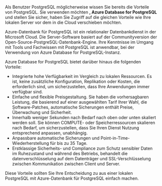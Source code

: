 Als Benutzer PostgreSQL möglicherweise wissen Sie bereits die Vorteile von PostgreSQL. Sie verwenden möchten **, Azure Database for PostgreSQL** und stellen Sie sicher, haben Sie Zugriff auf die gleichen Vorteile wie Ihre lokalen Server vor dem in die Cloud verschieben möchten.

Azure-Datenbank für PostgreSQL ist ein relationaler Datenbankdienst in der Microsoft Cloud. Die Server-Software basiert auf der Communityversion der Open-Source-PostgreSQL-Datenbank-Engine. Ihre Kenntnisse im Umgang mit Tools und Fachwissen mit PostgreSQL ist anwendbar, bei der Verwendung von Azure Database for PostgreSQL-Instanz.

Azure Database for PostgreSQL bietet darüber hinaus die folgenden Vorteile:

- Integrierte hohe Verfügbarkeit im Vergleich zu lokalen Ressourcen. Es ist, keine zusätzliche Konfiguration, Replikation oder Kosten, die erforderlich sind, um sicherzustellen, dass Ihre Anwendungen immer verfügbar sind.
- Einfache und flexible Preisgestaltung. Sie haben die vorhersagbaren Leistung, die basierend auf einer ausgewählten Tarif Ihrer Wahl, die Software-Patches, automatische Sicherungen enthält Preise, Überwachung und Sicherheit.
- Innerhalb weniger Sekunden nach Bedarf nach oben oder unten skaliert werden soll. Sie können COMPUTE- oder Speicherressourcen skalieren nach Bedarf, um sicherzustellen, dass Sie Ihren Dienst Nutzung entsprechend anpassen, unabhängig.
- Anpassbare automatische Sicherungen und Point-in-Time-Wiederherstellung für bis zu 35 Tage.
- Erstklassige Sicherheits- und Compliance zum Schutz sensibler Daten im Ruhezustand und während des Betriebs, behandelt die datenverschlüsselung auf dem Datenträger und SSL-Verschlüsselung zwischen Kommunikation zwischen Client und Server.

Diese Vorteile sollten Sie Ihre Entscheidung zu aus einer lokalen PostgreSQL mit Azure-Datenbank für PostgreSQL einfach machen.